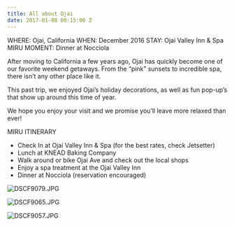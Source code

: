 ```yaml
---
title: All about Ojai
date: 2017-01-08 00:15:00 Z
---
```


WHERE: Ojai, California 
WHEN: December 2016
STAY: Ojai Valley Inn & Spa 
MIRU MOMENT: Dinner at Nocciola 

After moving to California a few years ago, Ojai has quickly become one of our favorite weekend getaways. From the “pink” sunsets to incredible spa, there isn’t any other place like it. 

This past trip, we enjoyed Ojai’s holiday decorations, as well as fun pop-up’s that show up around this time of year. 

We hope you enjoy your visit and we promise you’ll leave more relaxed than ever! 

MIRU ITINERARY 
* Check In at Ojai Valley Inn & Spa (for the best rates, check Jetsetter) 
* Lunch at KNEAD Baking Company 
* Walk around or bike Ojai Ave and check out the local shops 
* Enjoy a spa treatment at the Ojai Valley Inn
* Dinner at Nocciola (reservation encouraged)

![DSCF9079.JPG](/uploads/DSCF9079.JPG)

![DSCF9065.JPG](/uploads/DSCF9065.JPG)

![DSCF9057.JPG](/uploads/DSCF9057.JPG)